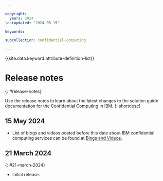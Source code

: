 ```yaml
---

copyright:
  years: 2024
lastupdated: "2024-05-15"

keywords: 

subcollection: confidential-computing

---
```


{{site.data.keyword.attribute-definition-list}}

# Release notes
{: #release-notes}

Use the release notes to learn about the latest changes to the solution guide documentation for the Confidential Computing in IBM.
{: shortdesc}

## 15 May 2024

* List of blogs and videos posted before this date about IBM confidential computing services can be found at [Blogs and Videos](./tutorials/hp-blogs-videos.md).

## 21 March 2024
{: #21-march-2024}

* Initial release.

